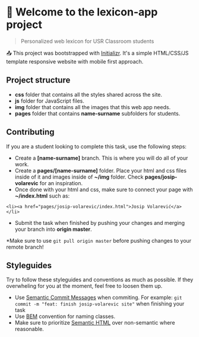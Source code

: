 # 👋 Welcome to the lexicon-app project
> Personalized web lexicon for USR Classroom students 

📤 This project was bootstrapped with [Initializr](http://www.initializr.com/). It's a simple HTML/CSS/JS template responsive website with mobile first approach.

## Project structure
- **css** folder that contains all the styles shared across the site.
- **js** folder for JavaScript files.
- **img** folder that contains all the images that this web app needs.
- **pages** folder that contains **name-surname** subfolders for students.

## Contributing

If you are a student looking to complete this task, use the following steps:
- Create a **[name-surname]** branch. This is where you will do all of your work.
- Create a **pages/[name-surname]** folder. Place your html and css files inside of it and images inside of **~/img** folder. Check **pages/josip-volarevic** for an inspiration.
- Once done with your html and css, make sure to connect your page with **~/index.html** such as:
```
<li><a href="pages/josip-volarevic/index.html">Josip Volarević</a></li>
```
- Submit the task when finished by pushing your changes and merging your branch into **origin master**.

*Make sure to use `git pull origin master` before pushing changes to your remote branch!

## Styleguides

Try to follow these styleguides and conventions as much as possible. If they overwheling for you at the moment, feel free to loosen them up.

- Use [Semantic Commit Messages](https://seesparkbox.com/foundry/semantic_commit_messages) when commiting.
For example: `git commit -m "feat: finish josip-volarevic site"` when finishing your task
- Use [BEM](http://getbem.com/introduction/) convention for naming classes.
- Make sure to prioritize [Semantic HTML](https://www.w3schools.com/html/html5_semantic_elements.asp) over non-semantic where reasonable.
